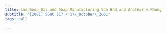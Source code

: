```yaml
---
title: Lam Soon Oil and Soap Manufacturing Sdn Bhd and Another v Whang Tar Choung and
subtitle: "[2001] SGHC 317 / 17\_October\_2001"
tags: null

---
```


